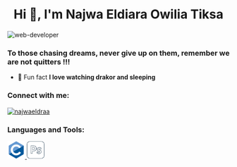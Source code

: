 <h1 align="center">Hi 👋, I'm Najwa Eldiara Owilia Tiksa</h1>
<img align="center" alt="web-developer"widht="100%" >
<h3 align="justify">To those chasing dreams, never give up on them, remember we are not quitters !!!</h3>

- 🌷 Fun fact **I love watching drakor and sleeping**

<h3 align="left">Connect with me:</h3>
<p align="left">
<a href="https://instagram.com/najwaeldraa" target="blank"><img align="center" src="https://raw.githubusercontent.com/rahuldkjain/github-profile-readme-generator/master/src/images/icons/Social/instagram.svg" alt="najwaeldraa" height="30" width="40" /></a>
</p>

<h3 align="left">Languages and Tools:</h3>
<p align="left"> <a href="https://www.cprogramming.com/" target="_blank" rel="noreferrer"> <img src="https://raw.githubusercontent.com/devicons/devicon/master/icons/c/c-original.svg" alt="c" width="40" height="40"/> </a> <a href="https://www.photoshop.com/en" target="_blank" rel="noreferrer"> <img src="https://raw.githubusercontent.com/devicons/devicon/master/icons/photoshop/photoshop-line.svg" alt="photoshop" width="40" height="40"/> </a> </p>

